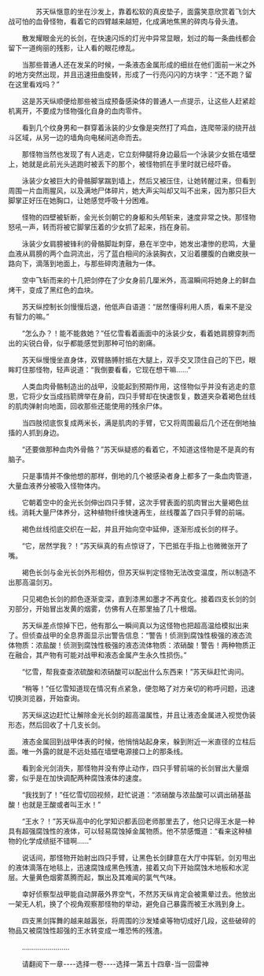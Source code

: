 <div class="read-content j_readContent" id="">
                <p>　　　　苏天纵惬意的坐在沙发上，靠着松软的真皮垫子，面露笑意欣赏着飞剑大战可怕的血骨怪物，看着它的四臂越来越短，化成满地焦黑的碎肉与骨头渣。<p>　　散发耀眼金光的长剑，在快速闪烁的灯光中异常显眼，划过的每一条曲线都会留下一道绚丽的残影，让人看的眼花缭乱。<p>　　当那些普通人还在发呆的时候，一条液态金属形成的细丝在他们面前一米之外的地方突然出现，并且迅速扭曲旋转，形成了一行亮闪闪的方块字：“还不跑？留在这里看戏吗？”<p>　　这是苏天纵顺便给那些被当成预备感染体的普通人一点提示，让这些人赶紧趁机离开，不要成为怪物强化自身的血肉零件。<p>　　看到几个纹身男和一群穿着泳装的少女像是突然打了鸡血，连爬带滚的绕开战斗区域，从另一边的墙角向电梯间逃命而去。<p>　　那怪物当然也发现了有人逃走，它立刻伸腿将身边最后一个泳装少女抵在墙壁上，她就是此前光头逃跑时被丢下的那个，被怪物抓在手里时就已经吓昏。<p>　　泳装少女被巨大的骨骼脚掌踹到墙上，然后又被压住，让她转醒过来，但看到周围一片血雨腥风，以及满地尸体碎片，她大声尖叫却又叫不出来，因为那只巨大脚掌正好压在她胸口，让她感觉呼吸十分困难。<p>　　怪物的四壁被斩断，金光长剑朝它的身躯和头颅斩来，速度非常之快。那怪物怒吼一声，转而将被它脚掌压着的少女抓了起来，挡在身前。<p>　　泳装少女肩膀被锋利的骨骼脚趾刺穿，悬在半空中，她发出凄惨的悲鸣，大量血液从肩膀的两个血洞流出，污了蓝白相间的泳装胸衣，又沿着腰腹的白嫩皮肤一路向下，滴落到地面上，与那些碎肉渣融为一体。<p>　　空中飞斩而来的十几把剑停在了少女身前几厘米外，高温瞬间将她身上的鲜血烤干，变成了黑红色的血块。<p>　　苏天纵控制长剑慢慢后退，他低声自语道：“居然懂得利用人质，看来不是没有智力的嘛。”<p>　　“怎么办？！能不能救她？”任忆雪看着画面中的泳装少女，看着她肩膀穿刺而出的尖锐白骨，似乎都能感觉到那种可怕的剧痛。<p>　　苏天纵慢慢坐直身体，双臂胳膊肘抵在大腿上，双手交叉顶住自己的下巴，眼眸盯住那怪物，轻声说道：“我倒要看看，它现在想干嘛……”<p>　　人类血肉骨骼制造出的战甲，没能起到预期作用，这怪物似乎并没有逃走的意思，它将少女当成挡箭牌举在身前，四只手臂却在快速恢复，数道夹杂着褐色丝线的肌肉弹射向地面，回收那些还能使用的残余尸体。<p>　　当四肢彻底恢复成两米长，满是肌肉的手臂，它又将周围最后几个还在倒地抽搐的人抓到身边。<p>　　“还要做那种血肉外骨骼？”苏天纵疑惑的看着它，不知道这怪物是不是真的有脑子。<p>　　只是事情并不像他想的那样，倒地的几个被感染者身上都多了一条血肉管道，大量血液养分被吸入怪物体内。<p>　　它朝着空中的金光长剑伸出四只手臂，这次手臂表面的肌肉冒出大量褐色丝线。消耗大量尸体养分，这种植物纤维快速再生，丝线覆盖了四只手臂的前端。<p>　　褐色丝线彻底交织在一起，并且开始向空中延伸，逐渐形成长剑的样子。<p>　　“它，居然学我？！”苏天纵真的有点惊讶了，下巴抵在手指上也微微张开了嘴。<p>　　褐色长剑与金光长剑外形相仿，但苏天纵判定怪物无法改变温度，所以制造不出那高温剑刃。<p>　　只见褐色长剑的颜色逐渐变深，直到漆黑如墨才不再变化。接着四支长剑的剑刃部分，开始冒出发黄的烟雾，仿佛有人在那里抽了几十根烟。<p>　　苏天纵差点惊掉下巴，他有那么一瞬间真以为这怪物也把超高温给模拟出来了。但侦查战甲的全息界面显示出警告信息：“警告！侦测到腐蚀性极强的液态流体物质：浓盐酸！侦测到腐蚀性极强的液态流体物质：浓硝酸！警告！两种物质正在融合，其产物有可能对战甲和液态金属产生永久性损伤。”<p>　　“忆雪，帮我查查浓硫酸和浓硝酸可以配出什么东西来！”苏天纵赶忙询问。<p>　　“稍等！”任忆雪知道现在情况有点紧急，便忽略了对方亲切的称呼问题，迅速切换浏览器，开始查询。<p>　　苏天纵这边赶忙让解除金光长剑的超高温属性，并且让液态金属进入视觉伪装形态，然后回收了十几支长剑。<p>　　液态金属回到战甲体表的时候，他悄悄站起身来，躲到附近一米直径的立柱后面。唯一外露的就是不远处插在墙壁电源接口上的那条线。<p>　　看到金光剑消失，那怪物并没有停止动作，四只手臂前端的长剑冒出大量烟雾，似乎是在加快调配两种腐蚀液体的速度。<p>　　“我找到了！”任忆雪切回视频，赶忙说道：“浓硝酸与浓盐酸可以调出硝基盐酸！也就是王酸或者叫王水！”<p>　　“王水？！”苏天纵高中的化学知识都丢回老师那里去了，他只记得王水是一种具有超强腐蚀性的液体，可以轻易腐蚀掉金属物质。他不禁感慨道：“看来这种植物的化学成绩挺不错啊……”<p>　　说话间，那怪物开始射出四只手臂，让黑色长剑肆意在大厅中挥斩。剑刃甩出的液体滴落在地毯上，迅速腐蚀成黑色残渣，接着又向下开始腐蚀木地板和水泥层。大量黄色烟雾蒸腾而起，飘出及其难闻的氯气气味。<p>　　幸好侦察型战甲能自动屏蔽外界空气，不然苏天纵肯定会被熏晕过去。他放出一架无人机，换了个视角观察那怪物的举动，避免自己暴露而被王水溅到身上。<p>　　四支黑剑挥舞的越来越嚣张，将周围的沙发矮桌等物切成好几段，这些破碎的物品又被腐蚀性超强的王水转变成一堆恐怖的残渣。<p>　　……………………<p>　　请翻阅下一章----选择一卷----选择一第五十四章-当一回雷神<p> 
            </div>